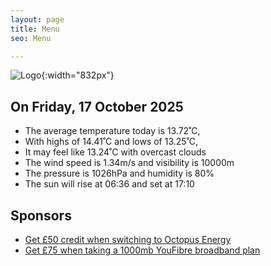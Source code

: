 ```yaml
---
layout: page
title: Menu
seo: Menu

---
```


![Logo](/images/logo.jpg){:width="832px"}

<!-- weather_marker starts -->
## On Friday, 17 October 2025

- The average temperature today is 13.72˚C,
- With highs of 14.41˚C and lows of 13.25˚C,
- It may feel like 13.24˚C with overcast clouds
- The wind speed is 1.34m/s and visibility is 10000m
- The pressure is 1026hPa and humidity is 80%
- The sun will rise at 06:36 and set at 17:10

<!-- weather_marker ends -->

## Sponsors

- [Get £50 credit when switching to Octopus Energy](https://bit.ly/3oD1nnS)
- [Get £75 when taking a 1000mb YouFibre broadband plan](https://aklam.io/91zWhU?)
